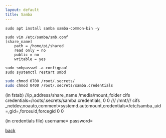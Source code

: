 ```yaml
---
layout: default
title: Samba 
---
```


```
sudo apt install samba samba-common-bin -y

sudo vim /etc/samba/smb.conf
[share_name]
    path = /home/pi/shared
    read only = no
    public = no
    writable = yes
    
sudo smbpasswd -a configpaul
sudo systemctl restart smbd
```

```bash
sudo chmod 0700 /root/.secrets/
sudo chmod 0400 /root/.secrets/samba.credentials
```

(in fstab)
//ip_address/share_name /media/mount_folder cifs credentials=/roots/.secrets/samba.credentials, 0 0
//<host>/<share> /mnt/<host>/<user>/<share> cifs _netdev,noauto,comment=systemd.automount,credentials=/etc/samba.<user>,uid=<user>,gid=<user>,forceuid,forcegid     0 0

(in credentials file)
username=
password=

[back](../)

